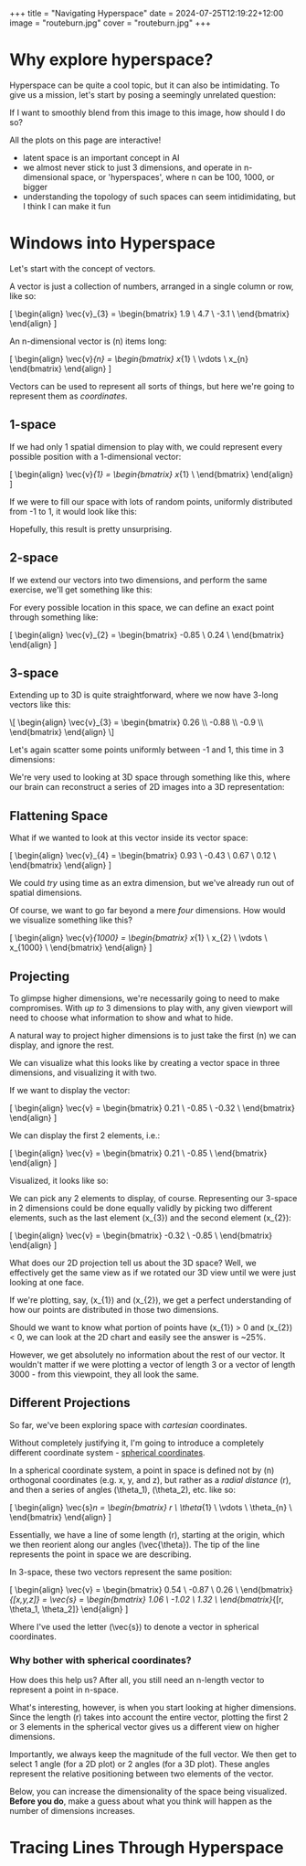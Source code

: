 +++
title = "Navigating Hyperspace"
date = 2024-07-25T12:19:22+12:00
image = "routeburn.jpg"
cover = "routeburn.jpg"
+++
<script src="./plotly-2.32.0.min.js" charset="utf-8"></script>
<script src="math_lib.js"></script>
<script src="charts.js"></script>
<script src="vector_math.js"></script>
<script src="interp.js"></script>


# Why explore hyperspace?

Hyperspace can be quite a cool topic, but it can also be intimidating. 
To give us a mission, let's start by posing a seemingly unrelated
question:

If I want to smoothly blend from this image to this image, how should
I do so?

All the plots on this page are interactive!

- latent space is an important concept in AI
- we almost never stick to just 3 dimensions, and operate in n-dimensional space,
  or 'hyperspaces', where n can be 100, 1000, or bigger
- understanding the topology of such spaces can seem intidimidating, 
 but I think I can make it fun


# Windows into Hyperspace

Let's start with the concept of vectors. 

A vector is just a collection of numbers,
arranged in a single column or row, like so:

\[
\begin{align}
    \vec{v}_{3} = \begin{bmatrix}
        1.9 \\
        4.7 \\
        -3.1 \\
    \end{bmatrix}
\end{align}
\]

An n-dimensional vector is \(n\) items long:

\[
\begin{align}
    \vec{v}_{n} = \begin{bmatrix}
        x_{1} \\
        \vdots \\
        x_{n}
    \end{bmatrix}
\end{align}
\]

Vectors can be used to represent all sorts of things, but here we're
going to represent them as *coordinates*.

## 1-space

If we had only 1 spatial dimension to play with, we could represent every 
possible position with a 1-dimensional vector:

\[
\begin{align}
    \vec{v}_{1} = \begin{bmatrix}
        x_{1} \\
    \end{bmatrix}
\end{align}
\]

If we were to fill our space with lots of random points, uniformly 
distributed from -1 to 1, it would look like this: 


<div id="1d_space_chart" class="plotly"></div>

<script>
const vec_space = rand(1000, 1);
get_2d_chart(vec_space, "1d_space_chart", 0, ["", "", ""]);
</script>


Hopefully, this result is pretty unsurprising. 


## 2-space
If we extend our vectors into two dimensions, and perform the same exercise, we'll get
something like this: 

<div id="2d_space_chart" class="plotly"></div>

<script>
const vec_space_2 = rand(1_000, 2);
get_2d_chart(vec_space_2, "2d_space_chart", 0, ["", "", ""]);
</script>

For every possible location in this space, we can
define an exact point through something like:

\[
\begin{align}
    \vec{v}_{2} = \begin{bmatrix}
        -0.85 \\
        0.24 \\
    \end{bmatrix}
\end{align}
\]

## 3-space
Extending up to 3D is quite straightforward, where we 
now have 3-long vectors like this:

<div id="3_vec">
\[
\begin{align}
    \vec{v}_{3} = \begin{bmatrix}
        0.26 \\
        -0.88 \\
        -0.9 \\
    \end{bmatrix}
\end{align}
\]
</div>

Let's again scatter some points uniformly between -1 and 1, 
this time in 3 dimensions:

<div id="3d_space_chart" style="width: 100%;"></div>

<script>
const vec_space_3 = rand(10_000, 3);
get_3d_chart(vec_space_3, "3d_space_chart", 0, ["", "", ""]);
latexize_vector(vec_space_3[0], "3_vec");
</script>

We're very used to looking at 3D space through something like this, where 
our brain can reconstruct a series of 2D images into a 3D representation:

## Flattening Space

What if we wanted to look at this vector
inside its vector space:

\[
\begin{align}
    \vec{v}_{4} = \begin{bmatrix}
        0.93  \\
        -0.43 \\
        0.67  \\
        0.12  \\
    \end{bmatrix}
\end{align}
\]

We could *try* using time as an extra dimension,
but we've already run out of spatial dimensions. 

Of course, we want to go far beyond a mere *four* dimensions. 
How would we visualize something like this?

\[
\begin{align}
    \vec{v}_{1000} = \begin{bmatrix}
        x_{1}      \\
        x_{2}      \\
        \vdots     \\
        x_{1000}   \\
    \end{bmatrix}
\end{align}
\]

## Projecting 

To glimpse higher dimensions, we're
necessarily going to need to make compromises. 
With *up to* 3 dimensions to play with, any given 
viewport will need to choose what information to show and what to hide. 

A natural way to project higher dimensions is to just take
the first \(n\) we can display, and ignore the rest.

We can visualize what this looks like by creating a vector space
in three dimensions, and visualizing it with two. 

If we want to display the vector:

\[
\begin{align}
    \vec{v} = \begin{bmatrix}
        0.21   \\
        -0.85  \\
        -0.32  \\
    \end{bmatrix}
\end{align}
\]

We can display the first 2 elements, i.e.:

\[
\begin{align}
    \vec{v} = \begin{bmatrix}
        0.21  \\
        -0.85 \\
    \end{bmatrix}
\end{align}
\]

Visualized, it looks like so:

<div id="3d_into_2d" style="width: 100%;"></div>

<script>
get_2d_3d_chart(vec_space_3, "3d_into_2d");
</script>

We can pick any 2 elements to display, of course. 
Representing our 3-space in 2 dimensions could 
be done equally validly by picking two different
elements, such as the last element \(x_{3}\)
and the second element \(x_{2}\):

\[
\begin{align}
    \vec{v} = \begin{bmatrix}
        -0.32 \\
        -0.85 \\
    \end{bmatrix}
\end{align}
\]

What does our 2D projection tell us about the 3D space?
Well, we effectively get the same view as if we rotated 
our 3D view until we were just looking at one face. 

If we're plotting, say, \(x_{1}\) and \(x_{2}\),
we get a perfect understanding of how our points are
distributed in those two dimensions. 

Should we want to know
what portion of points have \(x_{1}\) > 0
and \(x_{2}\) < 0, we can
look at the 2D chart and easily see the answer is
~25%.

However, we get absolutely no information about the
rest of our vector. It wouldn't matter if we were
plotting a vector of length 3 or a vector of length 
3000 - from this viewpoint, they all look the same.

## Different Projections

So far, we've been exploring space with *cartesian* coordinates.

Without completely justifying it, I'm going to introduce
a completely different coordinate system - [spherical coordinates](https://en.wikipedia.org/wiki/Spherical_coordinate_system).

In a spherical coordinate system, a point in space is defined
not by \(n\) orthogonal coordinates (e.g. x, y, and z), but rather 
as a *radial distance* \(r\), and then a series of angles
\(\theta_1\), \(\theta_2\), etc. like so:

\[
\begin{align}
    \vec{s}_n = \begin{bmatrix}
        r          \\
        \theta_{1} \\
        \vdots     \\
        \theta_{n} \\
    \end{bmatrix}
\end{align}
\]



Essentially, we have a line of some length \(r\), starting at the
origin, which we then reorient along our angles \(\vec{\theta}\).
The tip of the line represents the point in space we are describing.

In 3-space, these two vectors represent the same position:

\[
\begin{align}
    \vec{v} = \begin{bmatrix}
        0.54  \\
        -0.87 \\
        0.26  \\
    \end{bmatrix}_{[x,y,z]}
    = \vec{s} = \begin{bmatrix}
        1.06  \\
        -1.02 \\
        1.32  \\
    \end{bmatrix}_{[r, \theta_1, \theta_2]}
\end{align}
\]

Where I've used the letter \(\vec{s}\) to denote a 
vector in spherical coordinates.

### Why bother with spherical coordinates?
How does this help us? After all, you still
need an n-length vector to represent a point in n-space.

What's interesting, however, is when you start looking at 
higher dimensions. Since the length \(r\) takes into account
the entire vector, plotting the first 2 or 3 elements in the 
spherical vector gives us a different view on higher dimensions.

Importantly, we always keep the magnitude of the full vector.
We then get to select 1 angle (for a 2D plot) or 2 angles (for 
a 3D plot). These angles represent the relative positioning
between two elements of the vector.


Below, you can increase the dimensionality of the space being
visualized. **Before you do**, make a guess about what you think
will happen as the number of dimensions increases.

<div id="spherical" style="width: 100%;"></div>
<div id="spherical_vec"></div>
<div id="tooltip-1space" style="display: none;">
    // 1-space

1-space is boring as ever... 

Jump to the next space with the "Dimensions (+)" button.
</div>
<div id="tooltip-2space" style="display: none;">
// 2-space

In 2-space, both the 2D and the 3D plot display the same 
thing. This is also the exact same view we would get if we were
using cartesian coordinates. Because any 2-length vector losslessly
describes this space, we can freely switch between them without issue.
</div>
<div id="tooltip-3space" style="display: none;">
// 3-space

3-space is where it gets interesting. Our **3D plot** still holds enough
dimensionality to perfectly represent our vector, and so our view is
identical to the cartesian plot we had earlier. 

The **2D plot**, however, is different. Even though our points are randomly
distributed between -1 and 1, we are starting to see points shift outside
that range.

Remember that the distance from the origin (0, 0) in our 2D plot now
represents the absolute distance from the origin in n-space. 

Looking at the 3D view of the cube, which points do you think
have a distance to 
the origin (a *vector magnitude*) greater than 1?

Interestingly, a hole has started to appear in the centre of the plot. 

Why do you think this is? 

What might you expect to see happen as we continue to increase the dimensionality
of our space?
</div>
<div id="tooltip-4space" style="display: none;">
// 4-space

This is the first space that cannot be fully represented by the
spatial dimensions we have at hand. If you've been watching the 2D 
plot over the last few dimensionalities, you should be able to guess
what's coming for our 3-space plot.

This is also the first dimensionality where we get multiple 3D and 2D 
plots to hop between. By pressing the "Elements (-)" or "Elements (+)"
buttons, we can move through the vector, choosing different elements
to act as the "direction" component of our spherical projection.
</div>

<div id="tooltip-5space" style="display: none;">
// 5-space and beyond

I'll leave you be as you explore the next few dimensions.

Have a play around, and try and build an intuition for 
what these charts are telling you about the spaces.
</div>


<script>
let dims_with_text = [1, 2, 3, 4, 5];
const vec_space_1000 = rand(10000, 1000);
let redraw_spherical = get_projected_chart(vec_space_1000, 'spherical', ["", "", ""], vecs_to_spherical);
let callback = (dimensions, slice_offset) => {
    for (let dim of dims_with_text) {
        if (dim == dimensions) {
            document.getElementById(`tooltip-${dimensions}space`).style.display = "block";
        }
        else {
            document.getElementById(`tooltip-${dim}space`).style.display = "none";
        }
    }
    redraw_spherical(dimensions, slice_offset);
}
let widget = get_vector_widget(vec_space_1000[0], 'spherical_vec', callback);
</script>


# Tracing Lines Through Hyperspace

<div id="spherical_lerp"></div>
<div id="lerp_vec"></div>
<script>
let redraw_chart = get_interpolated_chart(vec_space_1000, "spherical_lerp", lerp, vec_space_1000[0], vec_space_1000[1],
                                          vecs_to_spherical);
let widget2 = get_vector_widget(vec_space_1000[0], "lerp_vec", redraw_chart, 1);
</script>

